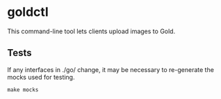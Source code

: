 goldctl
=======

This command-line tool lets clients upload images to Gold.



Tests
-----

If any interfaces in ./go/ change, it may be necessary to re-generate the
mocks used for testing.

	make mocks